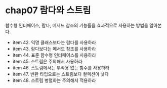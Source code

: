 # chap07 람다와 스트림
함수형 인터페이스, 람다, 메서드 참조의 기능들을 효과적으로 사용하는 방법을 알아본다. 

* item 42. 익명 클래스보다는 람다를 사용하라
* item 43. 람다보다는 메서드 참조를 사용하라
* item 44. 표준 함수형 인터페이스를 사용하라
* item 45. 스트림은 주의해서 사용하라
* item 46. 스트림에서는 부작용 없는 함수를 사용하라
* item 47. 반환 타입으로는 스트림보다 컬렉션이 낫다
* item 48. 스트림 병렬화는 주의해서 적용하라